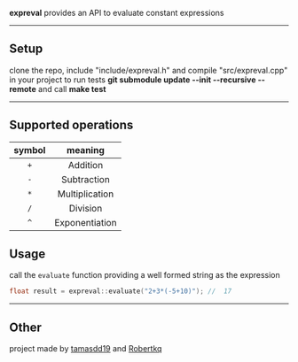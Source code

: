**expreval** provides an API to evaluate constant expressions

---
## Setup
clone the repo, include "include/expreval.h" and compile "src/expreval.cpp" in your project
to run tests **git submodule update --init --recursive --remote** and call **make test**

---
## Supported operations
| symbol | meaning |
| :----: | :-----: |
|`+`| Addition |
|`-`| Subtraction |
|`*`| Multiplication |
|`/`| Division |
|`^`| Exponentiation |
## Usage
call the `evaluate` function providing a well formed string as the expression
```cpp
float result = expreval::evaluate("2+3*(-5+10)"); //  17
```

---
## Other
project made by [tamasdd19](https://github.com/tamasdd19) and [Robertkq](https://github.com/Robertkq)   
